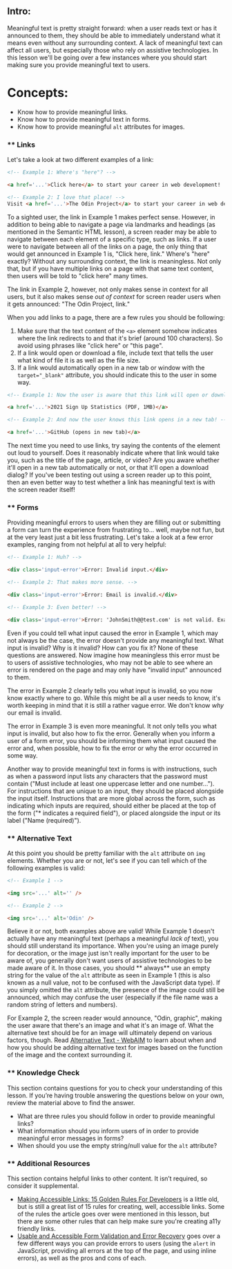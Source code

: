 ## Intro:


Meaningful text is pretty straight forward: when a user reads text or has it announced to them, they should be able to immediately understand what it means even without any surrounding context. A lack of meaningful text can affect all users, but especially those who rely on assistive technologies. In this lesson we'll be going over a few instances where you should start making sure you provide meaningful text to users.

# Concepts:


* Know how to provide meaningful links.
* Know how to provide meaningful text in forms.
* Know how to provide meaningful `alt` attributes for images.

### ** Links
Let's take a look at two different examples of a link:

```html
<!-- Example 1: Where's "here"? -->

<a href='...'>Click here</a> to start your career in web development!

<!-- Example 2: I love that place! -->
Visit <a href='...'>The Odin Project</a> to start your career in web development!
```

To a sighted user, the link in Example 1 makes perfect sense. However, in addition to being able to navigate a page via landmarks and headings (as mentioned in the Semantic HTML lesson), a screen reader may be able to navigate between each element of a specific type, such as links. If a user were to navigate between all of the links on a page, the only thing that would get announced in Example 1 is, "Click here, link." Where's "here" exactly? Without any surrounding context, the link is meaningless. Not only that, but if you have multiple links on a page with that same text content, then users will be told to "click here" many times.

The link in Example 2, however, not only makes sense in context for all users, but it also makes sense *out of context* for screen reader users when it gets announced: "The Odin Project, link." 

When you add links to a page, there are a few rules you should be following: 

1. Make sure that the text content of the `<a>` element somehow indicates where the link redirects to and that it's brief (around 100 characters). So avoid using phrases like "click here" or "this page".
2. If a link would open or download a file, include text that tells the user what kind of file it is as well as the file size.
3. If a link would automatically open in a new tab or window with the `target="_blank"` attribute, you should indicate this to the user in some way.

```html
<!-- Example 1: Now the user is aware that this link will open or download a PDF file. -->

<a href='...'>2021 Sign Up Statistics (PDF, 1MB)</a>

<!-- Example 2: And now the user knows this link opens in a new tab! -->

<a href='...'>GitHub (opens in new tab)</a>
```

The next time you need to use links, try saying the contents of the element out loud to yourself. Does it reasonably indicate where that link would take you, such as the title of the page, article, or video? Are you aware whether it'll open in a new tab automatically or not, or that it'll open a download dialog? If you've been testing out using a screen reader up to this point, then an even better way to test whether a link has meaningful text is with the screen reader itself!

### ** Forms

Providing meaningful errors to users when they are filling out or submitting a form can turn the experience from frustrating to... well, maybe not fun, but at the very least just a bit less frustrating. Let's take a look at a few error examples, ranging from not helpful at all to very helpful:

```html
<!-- Example 1: Huh? -->

<div class='input-error'>Error: Invalid input.</div>

<!-- Example 2: That makes more sense. -->

<div class='input-error'>Error: Email is invalid.</div>

<!-- Example 3: Even better! -->

<div class='input-error'>Error: 'JohnSmith@@test.com' is not valid. Example of a valid email: example@yourdomain.com.</div>
```

Even if you could tell what input caused the error in Example 1, which may not always be the case, the error doesn't provide any meaningful text. What input is invalid? Why is it invalid? How can you fix it? None of these questions are answered. Now imagine how meaningless this error must be to users of assistive technologies, who may not be able to see where an error is rendered on the page and may only have "invalid input" announced to them.

The error in Example 2 clearly tells you what input is invalid, so you now know exactly where to go. While this might be all a user needs to know, it's worth keeping in mind that it is still a rather vague error. We don't know *why* our email is invalid.

The error in Example 3 is even more meaningful. It not only tells you what input is invalid, but also how to fix the error. Generally when you inform a user of a form error, you should be informing them what input caused the error and, when possible, how to fix the error or why the error occurred in some way.

Another way to provide meaningful text in forms is with instructions, such as when a password input lists any characters that the password must contain ("Must include at least one uppercase letter and one number..."). For instructions that are unique to an input, they should be placed alongside the input itself. Instructions that are more global across the form, such as indicating which inputs are required, should either be placed at the top of the form ("* indicates a required field"), or placed alongside the input or its label ("Name (required)").

### ** Alternative Text

At this point you should be pretty familiar with the `alt` attribute on `img` elements. Whether you are or not, let's see if you can tell which of the following examples is valid:

```html
<!-- Example 1 -->

<img src='...' alt='' />

<!-- Example 2 -->

<img src='...' alt='Odin' />
```

Believe it or not, both examples above are valid! While Example 1 doesn't actually have any meaningful text (perhaps a meaningful *lack of* text), you should still understand its importance. When you're using an image purely for decoration, or the image just isn't really important for the user to be aware of, you generally don't want users of assistive technologies to be made aware of it. In those cases, you should ** always**  use an empty string for the value of the `alt` attribute as seen in Example 1 (this is also known as a null value, not to be confused with the JavaScript data type). If you simply omitted the `alt` attribute, the presence of the image could still be announced, which may confuse the user (especially if the file name was a random string of letters and numbers).

For Example 2, the screen reader would announce, "Odin, graphic", making the user aware that there's an image and what it's an image of. What the alternative text should be for an image will ultimately depend on various factors, though. Read [Alternative Text - WebAIM](https://webaim.org/techniques/alttext) to learn about when and how you should be adding alternative text for images based on the function of the image and the context surrounding it.

### ** Knowledge Check
This section contains questions for you to check your understanding of this lesson. If you’re having trouble answering the questions below on your own, review the material above to find the answer.

* What are three rules you should follow in order to provide meaningful links?
* What information should you inform users of in order to provide meaningful error messages in forms?
* When should you use the empty string/null value for the `alt` attribute?

### ** Additional Resources

This section contains helpful links to other content. It isn’t required, so consider it supplemental.

* [Making Accessible Links: 15 Golden Rules For Developers](https://www.sitepoint.com/15-rules-making-accessible-links/) is a little old, but is still a great list of 15 rules for creating, well, accessible links. Some of the rules the article goes over were mentioned in this lesson, but there are some other rules that can help make sure you're creating a11y friendly links.
* [Usable and Accessible Form Validation and Error Recovery](https://webaim.org/techniques/formvalidation/) goes over a few different ways you can provide errors to users (using the `alert` in JavaScript, providing all errors at the top of the page, and using inline errors), as well as the pros and cons of each.
